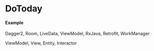 # DoToday

#### Example

Dagger2, Room, LiveData, ViewModel, RxJava, Retrofit, WorkManager

ViewModel, View, Entity, Interactor
